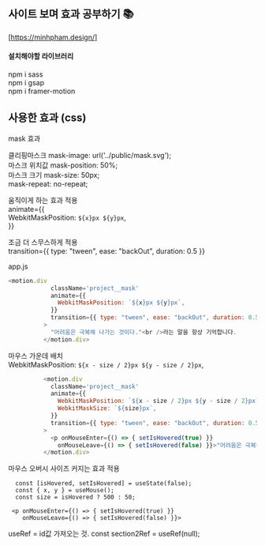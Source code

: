 
## 사이트 보며 효과 공부하기 📚
[https://minhpham.design/]

#### 설치해야할 라이브러리
npm i sass    
npm i gsap   
npm i framer-motion   

## 사용한 효과 (css)

mask 효과

클리핑마스크 mask-image: url('../public/mask.svg');   
마스크 위치값 mask-position: 50%;   
마스크 크기 mask-size: 50px;   
mask-repeat: no-repeat;   

움직이게 하는 효과 적용   
animate={{   
    WebkitMaskPosition: `${x}px ${y}px`,   
}}   

조금 더 스무스하게 적용   
transition={{ type: "tween", ease: "backOut", duration: 0.5 }}   
      
app.js
```js
<motion.div
            className='project__mask'
            animate={{
              WebkitMaskPosition: `${x}px ${y}px`,
            }}
            transition={{ type: "tween", ease: "backOut", duration: 0.5 }}
          >
            "어려움은 극복해 나가는 것이다."<br />라는 말을 항상 기억합니다.
          </motion.div>
```
마우스 가운데 배치   
WebkitMaskPosition: `${x - size / 2}px ${y - size / 2}px`,   

```js
          <motion.div
            className='project__mask'
            animate={{
              WebkitMaskPosition: `${x - size / 2}px ${y - size / 2}px`,
              WebkitMaskSize: `${size}px`,
            }}
            transition={{ type: "tween", ease: "backOut", duration: 0.5 }}
          >
            <p onMouseEnter={() => { setIsHovered(true) }}
              onMouseLeave={() => { setIsHovered(false) }}>"어려움은 극복해 나가는 것이다."<br />라는 말을 항상 <span>기억합니다.</span> </p>
          </motion.div>
```

마우스 오버시 사이즈 커지는 효과 적용   
```
  const [isHovered, setIsHovered] = useState(false);
  const { x, y } = useMouse();
  const size = isHovered ? 500 : 50;

 <p onMouseEnter={() => { setIsHovered(true) }}
    onMouseLeave={() => { setIsHovered(false) }}>
```


useRef = id값 가져오는 것.
const section2Ref = useRef(null);